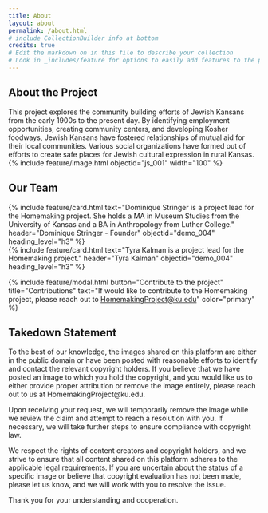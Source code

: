 ```yaml
---
title: About
layout: about
permalink: /about.html
# include CollectionBuilder info at bottom
credits: true
# Edit the markdown on in this file to describe your collection
# Look in _includes/feature for options to easily add features to the page
---
```


<div class="row">
  <div class="col-md-6">
  <h2>About the Project</h2> This project explores the community building efforts of Jewish Kansans from the early 1900s to the present day. By identifying employment opportunities, creating community centers, and developing Kosher foodways, Jewish Kansans have fostered relationships of mutual aid for their local communities. Various social organizations have formed out of efforts to create safe places for Jewish cultural expression in rural Kansas.
  </div>
  <div class="col-md-6">  
    {% include feature/image.html objectid="js_001" width="100" %}
  </div>
</div>

<div class="row">
  <div class="col-md-12">
  <h2>Our Team</h2> 
  </div>
  <div class="col-md-6">
    {% include feature/card.html text="Dominique Stringer is a project lead for the Homemaking project. She holds a MA in Museum Studies from the University of Kansas and a BA in Anthropology from Luther College." header="Dominique Stringer - Founder" objectid="demo_004" heading_level="h3" %}
  </div>
  <div class="col-md-6">  
    {% include feature/card.html text="Tyra Kalman is a project lead for the Homemaking project." header="Tyra Kalman" objectid="demo_004" heading_level="h3" %}
  </div>
</div>

{% include feature/modal.html button="Contribute to the project" title="Contributions" text="If would like to contribute to the Homemaking project, please reach out to [HomemakingProject@ku.edu](HomemakingProject@ku.edu)" color="primary" %}

<div class="row">
  <div class="col-md-12">
  <h2>Takedown Statement</h2> 
  <p>To the best of our knowledge, the images shared on this platform are either in the public domain or have been posted with reasonable efforts to identify and contact the relevant copyright holders. If you believe that we have posted an image to which you hold the copyright, and you would like us to either provide proper attribution or remove the image entirely, please reach out to us at HomemakingProject@ku.edu.</p>
  <p>Upon receiving your request, we will temporarily remove the image while we review the claim and attempt to reach a resolution with you. If necessary, we will take further steps to ensure compliance with copyright law.</p>
  <p>We respect the rights of content creators and copyright holders, and we strive to ensure that all content shared on this platform adheres to the applicable legal requirements. If you are uncertain about the status of a specific image or believe that copyright evaluation has not been made, please let us know, and we will work with you to resolve the issue.</p>
  <p>Thank you for your understanding and cooperation.</p>
  </div>
</div>

